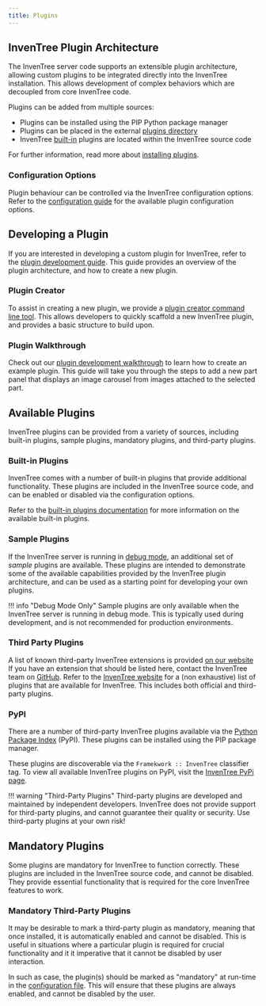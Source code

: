 ```yaml
---
title: Plugins
---
```


## InvenTree Plugin Architecture

The InvenTree server code supports an extensible plugin architecture, allowing custom plugins to be integrated directly into the InvenTree installation. This allows development of complex behaviors which are decoupled from core InvenTree code.

Plugins can be added from multiple sources:

- Plugins can be installed using the PIP Python package manager
- Plugins can be placed in the external [plugins directory](../start/config.md#plugin-options)
- InvenTree [built-in](./builtin/index.md) plugins are located within the InvenTree source code

For further information, read more about [installing plugins](./install.md).

### Configuration Options

Plugin behaviour can be controlled via the InvenTree configuration options. Refer to the [configuration guide](../start/config.md#plugin-options) for the available plugin configuration options.

## Developing a Plugin

If you are interested in developing a custom plugin for InvenTree, refer to the [plugin development guide](./develop.md). This guide provides an overview of the plugin architecture, and how to create a new plugin.

### Plugin Creator

To assist in creating a new plugin, we provide a [plugin creator command line tool](./creator.md). This allows developers to quickly scaffold a new InvenTree plugin, and provides a basic structure to build upon.

### Plugin Walkthrough

Check out our [plugin development walkthrough](./walkthrough.md) to learn how to create an example plugin. This guide will take you through the steps to add a new part panel that displays an image carousel from images attached to the selected part.

## Available Plugins

InvenTree plugins can be provided from a variety of sources, including built-in plugins, sample plugins, mandatory plugins, and third-party plugins.

### Built-in Plugins

InvenTree comes with a number of built-in plugins that provide additional functionality. These plugins are included in the InvenTree source code, and can be enabled or disabled via the configuration options.

Refer to the [built-in plugins documentation](./builtin/index.md) for more information on the available built-in plugins.

### Sample Plugins

If the InvenTree server is running in [debug mode](../start/config.md#debug-mode), an additional set of *sample* plugins are available. These plugins are intended to demonstrate some of the available capabilities provided by the InvenTree plugin architecture, and can be used as a starting point for developing your own plugins.

!!! info "Debug Mode Only"
    Sample plugins are only available when the InvenTree server is running in debug mode. This is typically used during development, and is not recommended for production environments.

### Third Party Plugins

A list of known third-party InvenTree extensions is provided [on our website](https://inventree.org/extend/integrate/) If you have an extension that should be listed here, contact the InvenTree team on [GitHub](https://github.com/inventree/). Refer to the [InvenTree website](https://inventree.org/plugins.html) for a (non exhaustive) list of plugins that are available for InvenTree. This includes both official and third-party plugins.

### PyPI

There are a number of third-party InvenTree plugins available via the [Python Package Index](https://pypi.org/) (PyPI). These plugins can be installed using the PIP package manager.

These plugins are discoverable via the `Framekwork :: InvenTree` classifier tag. To view all available InvenTree plugins on PyPI, visit the [InvenTree PyPi page](https://pypi.org/search/?c=Framework+%3A%3A+InvenTree).

!!! warning "Third-Party Plugins"
    Third-party plugins are developed and maintained by independent developers. InvenTree does not provide support for third-party plugins, and cannot guarantee their quality or security. Use third-party plugins at your own risk!

## Mandatory Plugins

Some plugins are mandatory for InvenTree to function correctly. These plugins are included in the InvenTree source code, and cannot be disabled. They provide essential functionality that is required for the core InvenTree features to work.

### Mandatory Third-Party Plugins

It may be desirable to mark a third-party plugin as mandatory, meaning that once installed, it is automatically enabled and cannot be disabled. This is useful in situations where a particular plugin is required for crucial functionality and it it imperative that it cannot be disabled by user interaction.

In such as case, the plugin(s) should be marked as "mandatory" at run-time in the [configuration file](../start/config.md#plugin-options). This will ensure that these plugins are always enabled, and cannot be disabled by the user.

